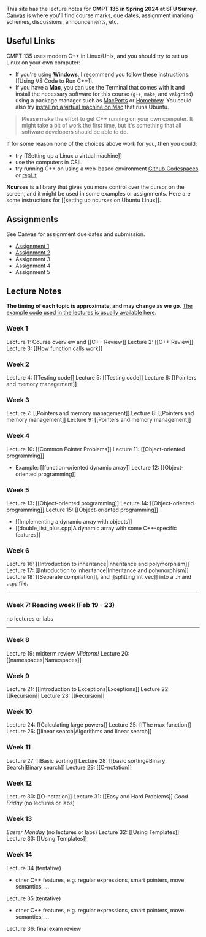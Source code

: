 This site has the lecture notes for **CMPT 135 in Spring 2024 at SFU Surrey**. [Canvas](https://canvas.sfu.ca) is where you'll find course marks, due dates, assignment marking schemes, discussions, announcements, etc. 

## Useful Links
CMPT 135 uses modern C++ in Linux/Unix, and you should try to set up Linux on your own computer:

- If you're using **Windows**, I recommend you follow these instructions: [[Using VS Code to Run C++]].
- If you have a **Mac**, you can use the Terminal that comes with it and install the necessary software for this course (`g++`, `make`, and `valgrind`) using a package manager such as [MacPorts](https://ports.macports.org/) or [Homebrew](https://brew.sh/).  You could also try [installing a virtual machine on Mac](https://www.macworld.com/article/668848/best-virtual-machine-software-for-mac.html) that runs Ubuntu.

> Please make the effort to get C++ running on your own computer. It might take a bit of work the first time, but it's something that all software developers should be able to do.

If for some reason none of the choices above work for you, then you could:
- try [[Setting up a Linux a virtual machine]]
- use the computers in CSIL
- try running C++ on using a web-based environment [Github Codespaces](https://github.com/features/codespaces) or [repl.it](http://repl.it)

**Ncurses** is a library that gives you more control over the cursor on the screen, and it might be used in some examples or assignments. Here are some instructions for [[setting up ncurses on Ubuntu Linux]].

## Assignments
See Canvas for assignment due dates and submission.
- [Assignment 1](https://github.com/tjd1234/cmpt135spring2024/tree/main/assignments/a1)
- [Assignment 2](https://github.com/tjd1234/cmpt135spring2024/tree/main/assignments/a2)
- Assignment 3
- Assignment 4
- Assignment 5
## Lecture Notes 
**The timing of each topic is approximate, and may change as we go**. [The example code used in the lectures is usually available here](https://github.com/tjd1234/cmpt135spring2024/tree/main/sample_code).

### Week 1
Lecture 1: Course overview and [[C++ Review]]
Lecture 2: [[C++ Review]]
Lecture 3: [[How function calls work]]
### Week 2
Lecture 4: [[Testing code]]
Lecture 5: [[Testing code]]
Lecture 6: [[Pointers and memory management]]
### Week 3
Lecture 7: [[Pointers and memory management]]
Lecture 8: [[Pointers and memory management]]
Lecture 9: [[Pointers and memory management]]
### Week 4
Lecture 10: [[Common Pointer Problems]]
Lecture 11: [[Object-oriented programming]]
- Example: [[function-oriented dynamic array]]
Lecture 12: [[Object-oriented programming]]
### Week 5
Lecture 13: [[Object-oriented programming]]
Lecture 14: [[Object-oriented programming]]
Lecture 15: [[Object-oriented programming]]
- [[Implementing a dynamic array with objects]]
- [[double_list_plus.cpp|A dynamic array with some C++-specific features]]
### Week 6
Lecture 16: [[Introduction to inheritance|Inheritance and polymorphism]]
Lecture 17: [[Introduction to inheritance|Inheritance and polymorphism]]
Lecture 18: [[Separate compilation]], and [[splitting int_vec]] into a `.h` and `.cpp` file.

--------------------------

### Week 7: Reading week (Feb 19 - 23)
no lectures or labs

--------------------------
### Week 8
Lecture 19: midterm review
*Midterm!*
Lecture 20: [[namespaces|Namespaces]]
### Week 9
Lecture 21: [[Introduction to Exceptions|Exceptions]]
Lecture 22: [[Recursion]]
Lecture 23: [[Recursion]]
### Week 10
Lecture 24: [[Calculating large powers]]
Lecture 25: [[The max function]]
Lecture 26: [[linear search|Algorithms and linear search]]
### Week 11
Lecture 27: [[Basic sorting]]
Lecture 28: [[basic sorting#Binary Search|Binary search]]
Lecture 29: [[O-notation]]
### Week 12
Lecture 30: [[O-notation]]
Lecture 31: [[Easy and Hard Problems]]
*Good Friday* (no lectures or labs)
### Week  13
*Easter Monday* (no lectures or labs)
Lecture 32: [[Using Templates]]
Lecture 33: [[Using Templates]]
### Week  14
Lecture 34 (tentative)
- other C++ features, e.g. regular expressions, smart pointers, move semantics, ...

Lecture 35 (tentative)
- other C++ features, e.g. regular expressions, smart pointers, move semantics, ...

Lecture 36: final exam review
